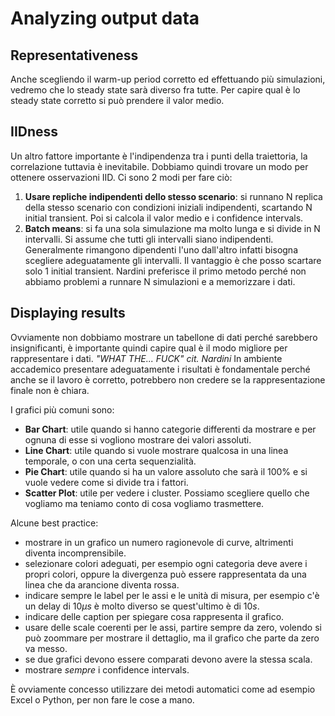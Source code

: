 # Analyzing output data

## Representativeness

Anche scegliendo il warm-up period corretto ed effettuando più simulazioni, vedremo che lo steady state sarà diverso fra tutte. Per capire qual è lo steady state corretto si può prendere il valor medio.

## IIDness

Un altro fattore importante è l'indipendenza tra i punti della traiettoria, la correlazione tuttavia è inevitabile. Dobbiamo quindi trovare un modo per ottenere osservazioni IID. Ci sono 2 modi per fare ciò:
1. **Usare repliche indipendenti dello stesso scenario**: si runnano N replica della stesso scenario con condizioni iniziali indipendenti, scartando N initial transient. Poi si calcola il valor medio e i confidence intervals. 
2. **Batch means**: si fa una sola simulazione ma molto lunga e si divide in N intervalli. Si assume che tutti gli intervalli siano indipendenti. Generalmente rimangono dipendenti l'uno dall'altro infatti bisogna scegliere adeguatamente gli intervalli. Il vantaggio è che posso scartare solo 1 initial transient.
Nardini preferisce il primo metodo perché non abbiamo problemi a runnare N simulazioni e a memorizzare i dati. 

## Displaying results

Ovviamente non dobbiamo mostrare un tabellone di dati perché sarebbero insignificanti, è importante quindi capire qual è il modo migliore per rappresentare i dati. 
*"WHAT THE... FUCK" cit. Nardini*
In ambiente accademico presentare adeguatamente i risultati è fondamentale perché anche se il lavoro è corretto, potrebbero non credere se la rappresentazione finale non è chiara. 

I grafici più comuni sono:
- **Bar Chart**: utile quando si hanno categorie differenti da mostrare e per ognuna di esse si vogliono mostrare dei valori assoluti. 
- **Line Chart**: utile quando si vuole mostrare qualcosa in una linea temporale, o con una certa sequenzialità.
- **Pie Chart**: utile quando si ha un valore assoluto che sarà il 100% e si vuole vedere come si divide tra i fattori. 
- **Scatter Plot**: utile per vedere i cluster. 
Possiamo scegliere quello che vogliamo ma teniamo conto di cosa vogliamo trasmettere. 

Alcune best practice:
- mostrare in un grafico un numero ragionevole di curve, altrimenti diventa incomprensibile. 
- selezionare colori adeguati, per esempio ogni categoria deve avere i propri colori, oppure la divergenza può essere rappresentata da una linea che da arancione diventa rossa.
- indicare sempre le label per le assi e le unità di misura, per esempio c'è un delay di $10\mu s$ è molto diverso se quest'ultimo è di $10s$. 
- indicare delle caption per spiegare cosa rappresenta il grafico.
- usare delle scale coerenti per le assi, partire sempre da zero, volendo si può zoommare per mostrare il dettaglio, ma il grafico che parte da zero va messo. 
- se due grafici devono essere comparati devono avere la stessa scala.
- mostrare *sempre* i confidence intervals. 

È ovviamente concesso utilizzare dei metodi automatici come ad esempio Excel o Python, per non fare le cose a mano. 
